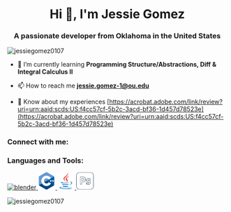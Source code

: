 <h1 align="center">Hi 👋, I'm Jessie Gomez</h1>
<h3 align="center">A passionate developer from Oklahoma in the United States</h3>

<p align="left"> <img src="https://komarev.com/ghpvc/?username=jessiegomez0107&label=Profile%20views&color=0e75b6&style=flat" alt="jessiegomez0107" /> </p>

- 🌱 I’m currently learning **Programming Structure/Abstractions, Diff & Integral Calculus II**

- 📫 How to reach me **jessie.gomez-1@ou.edu**

- 📄 Know about my experiences [https://acrobat.adobe.com/link/review?uri=urn:aaid:scds:US:f4cc57cf-5b2c-3acd-bf36-1d457d78523e](https://acrobat.adobe.com/link/review?uri=urn:aaid:scds:US:f4cc57cf-5b2c-3acd-bf36-1d457d78523e)

<h3 align="left">Connect with me:</h3>
<p align="left">
</p>

<h3 align="left">Languages and Tools:</h3>
<p align="left"> <a href="https://www.blender.org/" target="_blank" rel="noreferrer"> <img src="https://download.blender.org/branding/community/blender_community_badge_white.svg" alt="blender" width="40" height="40"/> </a> <a href="https://www.w3schools.com/cpp/" target="_blank" rel="noreferrer"> <img src="https://raw.githubusercontent.com/devicons/devicon/master/icons/cplusplus/cplusplus-original.svg" alt="cplusplus" width="40" height="40"/> </a> <a href="https://www.java.com" target="_blank" rel="noreferrer"> <img src="https://raw.githubusercontent.com/devicons/devicon/master/icons/java/java-original.svg" alt="java" width="40" height="40"/> </a> <a href="https://www.photoshop.com/en" target="_blank" rel="noreferrer"> <img src="https://raw.githubusercontent.com/devicons/devicon/master/icons/photoshop/photoshop-line.svg" alt="photoshop" width="40" height="40"/> </a> </p>

<p><img align="center" src="https://github-readme-stats.vercel.app/api/top-langs?username=jessiegomez0107&show_icons=true&locale=en&layout=compact" alt="jessiegomez0107" /></p>
